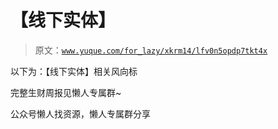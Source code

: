 # 【线下实体】

> 原文：[`www.yuque.com/for_lazy/xkrm14/lfv0n5opdp7tkt4x`](https://www.yuque.com/for_lazy/xkrm14/lfv0n5opdp7tkt4x)

以下为：【线下实体】相关风向标

完整生财周报见懒人专属群~

公众号懒人找资源，懒人专属群分享

